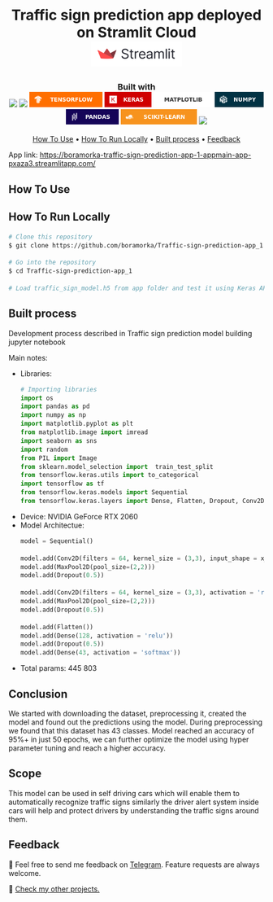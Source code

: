 <h1 align="center">
  <br>
 Traffic sign prediction app deployed on Stramlit Cloud <br>
 <img src="https://raw.githubusercontent.com/boramorka/usercontent/aad4d15178483720bcc0562617c86a7c84a7d257/traffic-sign/streamlit-logo.svg" height="50">
</h1>


<h3 align="center">
  Built with
  <br>
    <img src="https://img.shields.io/badge/python-3670A0?style=for-the-badge&logo=python&logoColor=ffdd54" height="30">
    <img src="https://img.shields.io/badge/opencv-%23white.svg?style=for-the-badge&logo=opencv&logoColor=white" height="30">
    <img src="https://raw.githubusercontent.com/boramorka/usercontent/aad4d15178483720bcc0562617c86a7c84a7d257/shields.io/tensorflow.svg" height="30">
    <img src="https://raw.githubusercontent.com/boramorka/usercontent/aad4d15178483720bcc0562617c86a7c84a7d257/shields.io/keras.svg" height="30">
    <img src="https://raw.githubusercontent.com/boramorka/usercontent/aad4d15178483720bcc0562617c86a7c84a7d257/shields.io/matplotlib.svg" height="30">
    <img src="https://raw.githubusercontent.com/boramorka/usercontent/aad4d15178483720bcc0562617c86a7c84a7d257/shields.io/numpy.svg" height="30">
    <img src="https://raw.githubusercontent.com/boramorka/usercontent/aad4d15178483720bcc0562617c86a7c84a7d257/shields.io/pandas.svg" height="30">
    <img src="https://raw.githubusercontent.com/boramorka/usercontent/aad4d15178483720bcc0562617c86a7c84a7d257/shields.io/scikit-learn.svg" height="30">
    <img src="https://img.shields.io/badge/github-%23121011.svg?style=for-the-badge&logo=github&logoColor=green" height="30">
</h3>

<p align="center">
  <a href="#how-to-use">How To Use</a> •
  <a href="#how-to-run-locally">How To Run Locally</a> •
  <a href="#built-process">Built process</a> •
  <a href="#feedback">Feedback</a>
</p>

App link: https://boramorka-traffic-sign-prediction-app-1-appmain-app-pxaza3.streamlitapp.com/

## How To Use


## How To Run Locally

  ``` bash
  # Clone this repository
  $ git clone https://github.com/boramorka/Traffic-sign-prediction-app_1.git

  # Go into the repository
  $ cd Traffic-sign-prediction-app_1

  # Load traffic_sign_model.h5 from app folder and test it using Keras API
  ```

## Built process

Development process described in Traffic sign prediction model building jupyter notebook

Main notes:

- Libraries:
  ```python
  # Importing libraries
  import os
  import pandas as pd
  import numpy as np
  import matplotlib.pyplot as plt
  from matplotlib.image import imread
  import seaborn as sns
  import random
  from PIL import Image
  from sklearn.model_selection import  train_test_split
  from tensorflow.keras.utils import to_categorical
  import tensorflow as tf
  from tensorflow.keras.models import Sequential
  from tensorflow.keras.layers import Dense, Flatten, Dropout, Conv2D, MaxPool2D
  ```
- Device: NVIDIA GeForce RTX 2060
- Model Architectue:
  ```python
  model = Sequential()

  model.add(Conv2D(filters = 64, kernel_size = (3,3), input_shape = x_train.shape[1:], activation = 'relu', padding = 'same'))
  model.add(MaxPool2D(pool_size=(2,2)))
  model.add(Dropout(0.5))

  model.add(Conv2D(filters = 64, kernel_size = (3,3), activation = 'relu'))
  model.add(MaxPool2D(pool_size=(2,2)))
  model.add(Dropout(0.5))

  model.add(Flatten())
  model.add(Dense(128, activation = 'relu'))
  model.add(Dropout(0.5))
  model.add(Dense(43, activation = 'softmax'))
  ```
- Total params: 445 803

## Conclusion
We started with downloading the dataset, preprocessing it, created the model and found out the predictions using the model. During preprocessing we found that this dataset has 43 classes. Model reached an accuracy of 95%+ in just 50 epochs, we can further optimize the model using hyper parameter tuning and reach a higher accuracy. 

## Scope
This model can be used in self driving cars which will enable them to automatically recognize traffic signs similarly the driver alert system inside cars will help and protect drivers by understanding the traffic signs around them.

## Feedback
:person_in_tuxedo: Feel free to send me feedback on [Telegram](https://t.me/boramorka). Feature requests are always welcome. 

:abacus: [Check my other projects.](https://github.com/boramorka)


